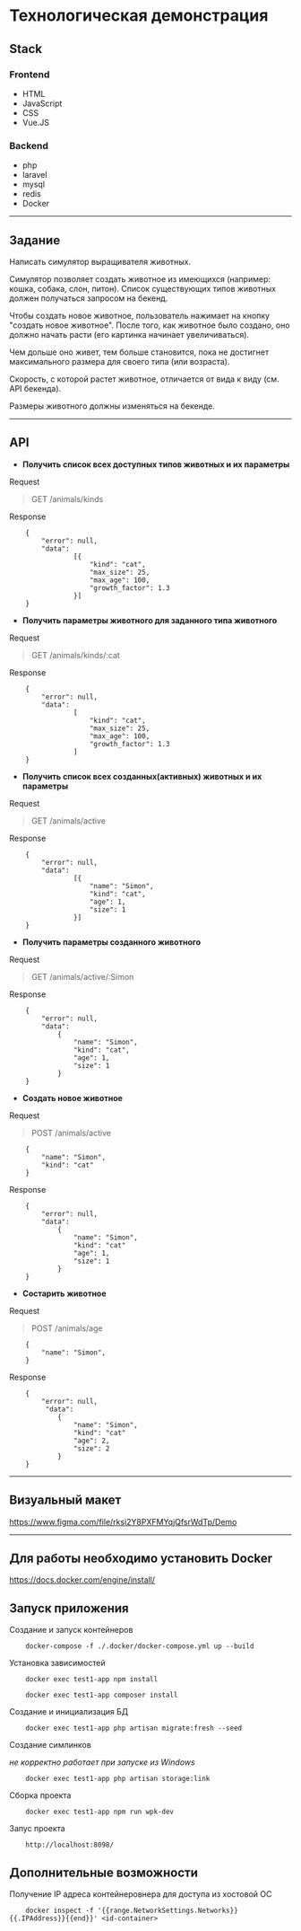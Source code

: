 # Технологическая демонстрация

## **Stack**

### Frontend

* HTML
* JavaScript
* CSS
* Vue.JS

### Backend

* php
* laravel
* mysql
* redis
* Docker

---

## **Задание**

Написать симулятор выращивателя животных.

Симулятор позволяет создать животное из имеющихся (например: кошка, собака, слон, питон).
Список существующих типов животных должен получаться запросом на бекенд.

Чтобы создать новое животное, пользователь нажимает на кнопку "создать новое животное".
После того, как животное было создано, оно должно начать расти (его картинка начинает увеличиваться).

Чем дольше оно живет, тем больше становится, пока не достигнет максимального размера для своего типа (или возраста).

Скорость, с которой растет животное, отличается от вида к виду (см. API бекенда).

Размеры животного должны изменяться на бекенде.

---

## **API**

* **Получить список всех доступных типов животных и их параметры**

Request

>GET /animals/kinds

Response

        {            
            "error": null,
            "data": 
                    [{
                        "kind": "cat",
                        "max_size": 25,
                        "max_age": 100,
                        "growth_factor": 1.3
                    }]
        }

* **Получить параметры животного для заданного типа животного**

Request

>GET /animals/kinds/:cat

Response

        {            
            "error": null,
            "data": 
                    [
                        "kind": "cat",
                        "max_size": 25,
                        "max_age": 100,
                        "growth_factor": 1.3
                    ]
        }

* **Получить список всех созданных(активных) животных и их параметры**

Request

>GET /animals/active

Response

        {            
            "error": null,
            "data": 
                    [{
                        "name": "Simon",
                        "kind": "cat",
                        "age": 1,
                        "size": 1
                    }]
        }

* **Получить параметры созданного животного**

Request

>GET /animals/active/:Simon

Response

        {
            "error": null,
            "data": 
                {
                    "name": "Simon",
                    "kind": "cat",
                    "age": 1,
                    "size": 1
                }
        }

* **Создать новое животное**

Request

>POST /animals/active

        {
            "name": "Simon",
            "kind": "cat"
        }

Response

        {
            "error": null,
            "data": 
                {
                    "name": "Simon",
                    "kind": "cat"
                    "age": 1,
                    "size": 1
                }
        }


* **Состарить животное**

Request

>POST /animals/age

        {
            "name": "Simon",            
        }

Response

        {
            "error": null,
             "data": 
                {
                    "name": "Simon",
                    "kind": "cat"
                    "age": 2,
                    "size": 2
                }
        }

---

## **Визуальный макет**

https://www.figma.com/file/rksi2Y8PXFMYqjQfsrWdTp/Demo

---

## **Для работы необходимо установить Docker**

https://docs.docker.com/engine/install/

## **Запуск приложения**

Создание и запуск контейнеров
        
        docker-compose -f ./.docker/docker-compose.yml up --build

Установка зависимостей

        docker exec test1-app npm install

        docker exec test1-app composer install

Создание и инициализация БД

        docker exec test1-app php artisan migrate:fresh --seed

Создание симлинков

_не корректно работает при запуске из Windows_

        docker exec test1-app php artisan storage:link

Сборка проекта

        docker exec test1-app npm run wpk-dev

Запус проекта

        http://localhost:8098/
## **Дополнительные возможности**

Получение IP адреса контейнеровнера для доступа из хостовой ОС

        docker inspect -f '{{range.NetworkSettings.Networks}}{{.IPAddress}}{{end}}' <id-container>
